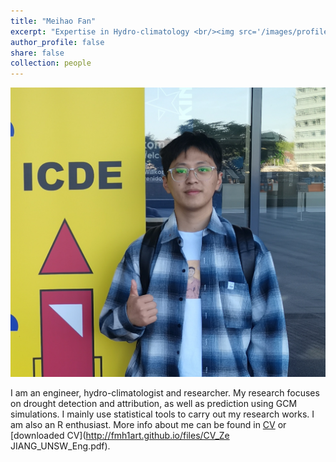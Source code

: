 ```yaml
---
title: "Meihao Fan"
excerpt: "Expertise in Hydro-climatology <br/><img src='/images/profile.jpg' style='height: 10%; width: 10%; object-fit: contain' alt='Avatar' class='avatar'/>"
author_profile: false
share: false
collection: people
---
```


<img src="/images/profile.jpg" alt="Avatar" class="avatar"/>

I am an engineer, hydro-climatologist and researcher. My research focuses on drought detection and attribution, as well as prediction using GCM simulations. I mainly use statistical tools to carry out my research works. I am also an R enthusiast. 
More info about me can be found in [CV](https://fmh1art.github.io/cv/) or [downloaded CV](http://fmh1art.github.io/files/CV_Ze JIANG_UNSW_Eng.pdf).